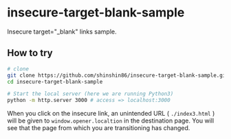 # insecure-target-blank-sample

Insecure target="_blank" links sample.

## How to try

```sh
# clone
git clone https://github.com/shinshin86/insecure-target-blank-sample.git
cd insecure-target-blank-sample

# Start the local server (here we are running Python3)
python -m http.server 3000 # access => localhost:3000
```

When you click on the insecure link, an unintended URL ( `./index3.html` ) will be given to `window.opener.localtion` in the destination page.
You will see that the page from which you are transitioning has changed.

